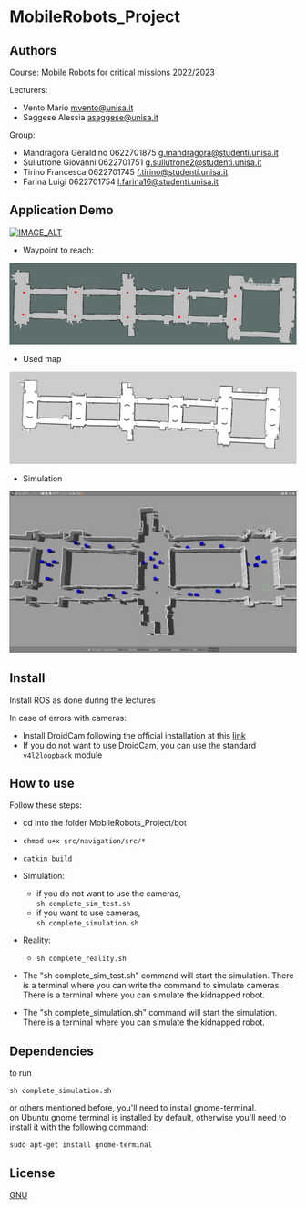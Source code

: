 # MobileRobots_Project

## Authors
Course: Mobile Robots for critical missions 2022/2023
 
Lecturers: 
* Vento Mario	       mvento@unisa.it
* Saggese Alessia    asaggese@unisa.it
 
Group:
* Mandragora Geraldino 0622701875    g.mandragora@studenti.unisa.it
* Sullutrone Giovanni  0622701751    g.sullutrone2@studenti.unisa.it
* Tirino Francesca     0622701745    f.tirino@studenti.unisa.it
* Farina Luigi         0622701754    l.farina16@studenti.unisa.it

## Application Demo
[![IMAGE_ALT](https://img.youtube.com/vi/zT-32tyy11w/maxresdefault.jpg)](https://youtu.be/zT-32tyy11w)

* Waypoint to reach:
<img src="/waypoints.png"/>

* Used map
<img src="/map.jpg"/>

* Simulation
<img src="/obstacle_race_gazebo.jpg"/>

## Install
Install ROS as done during the lectures 

In case of errors with cameras:
* Install DroidCam following the official installation at this [link](https://www.dev47apps.com/droidcam/linux/)
* If you do not want to use DroidCam, you can use the standard ```v4l2loopback``` module

## How to use
Follow these steps:
* cd into the folder MobileRobots_Project/bot
* ```chmod u+x src/navigation/src/*``` 
* ```catkin build```
* Simulation:
  * if you do not want to use the cameras,  
```sh complete_sim_test.sh```
  * if you want to use cameras,  
```sh complete_simulation.sh```
* Reality: 
  * ```sh complete_reality.sh```

* The "sh complete_sim_test.sh" command will start the simulation. There is a terminal where you can write the command to simulate cameras. There is a terminal where you can simulate the kidnapped robot.
* The "sh complete_simulation.sh" command will start the simulation. There is a terminal where you can simulate the kidnapped robot.

## Dependencies

to run 
```console
sh complete_simulation.sh 
```
or others mentioned before, you'll need to install gnome-terminal.<br />
on Ubuntu gnome terminal is installed by default, otherwise you'll need to install it with the following command:<br />

```console
sudo apt-get install gnome-terminal
```

## License
[GNU](https://choosealicense.com/licenses/gpl-3.0/)
